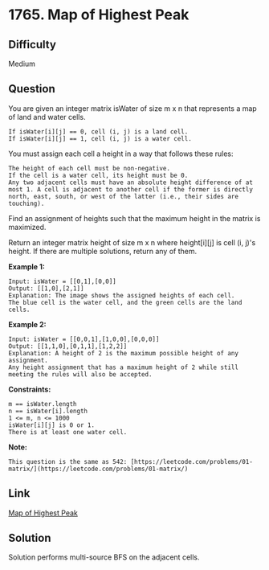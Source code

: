 # 1765. Map of Highest Peak

## Difficulty

Medium

## Question

You are given an integer matrix isWater of size m x n that represents a map of land and water cells.

    If isWater[i][j] == 0, cell (i, j) is a land cell.
    If isWater[i][j] == 1, cell (i, j) is a water cell.

You must assign each cell a height in a way that follows these rules:

    The height of each cell must be non-negative.
    If the cell is a water cell, its height must be 0.
    Any two adjacent cells must have an absolute height difference of at most 1. A cell is adjacent to another cell if the former is directly north, east, south, or west of the latter (i.e., their sides are touching).

Find an assignment of heights such that the maximum height in the matrix is maximized.

Return an integer matrix height of size m x n where height[i][j] is cell (i, j)'s height. If there are multiple solutions, return any of them.

**Example 1:**

    Input: isWater = [[0,1],[0,0]]
    Output: [[1,0],[2,1]]
    Explanation: The image shows the assigned heights of each cell.
    The blue cell is the water cell, and the green cells are the land cells.

**Example 2:**

    Input: isWater = [[0,0,1],[1,0,0],[0,0,0]]
    Output: [[1,1,0],[0,1,1],[1,2,2]]
    Explanation: A height of 2 is the maximum possible height of any assignment.
    Any height assignment that has a maximum height of 2 while still meeting the rules will also be accepted.

**Constraints:**

    m == isWater.length
    n == isWater[i].length
    1 <= m, n <= 1000
    isWater[i][j] is 0 or 1.
    There is at least one water cell.

**Note:**

    This question is the same as 542: [https://leetcode.com/problems/01-matrix/](https://leetcode.com/problems/01-matrix/)

## Link

[Map of Highest Peak](https://leetcode.com/problems/map-of-highest-peak/)

## Solution

Solution performs multi-source BFS on the adjacent cells.
